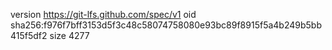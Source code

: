 version https://git-lfs.github.com/spec/v1
oid sha256:f976f7bff3153d5f3c48c58074758080e93bc89f8915f5a4b249b5bb415f5df2
size 4277
